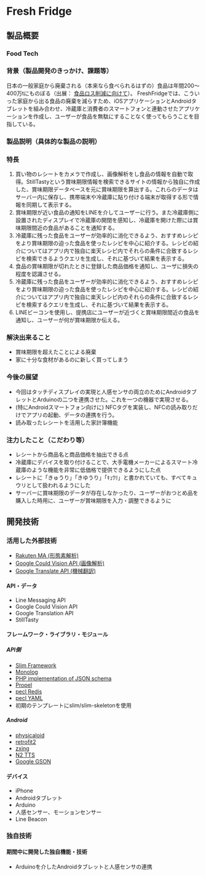 # Fresh Fridge
## 製品概要
### Food Tech
### 背景（製品開発のきっかけ、課題等）

日本の一般家庭から廃棄される（本来なら食べられるはずの）食品は年間200〜400万tにものぼる（出展： [食品ロス削減に向けて](http://www.maff.go.jp/j/shokusan/recycle/syoku_loss/pdf/0902shokurosu.pdf)）。
FreshFridgeでは、こういった家庭から出る食品の廃棄を減らすため、iOSアプリケーションとAndroidタブレットを組み合わせ、冷蔵庫と消費者のスマートフォンと連動させたアプリケーションを作成し、ユーザーが食品を無駄にすることなく使ってもらうことを目指している。

### 製品説明（具体的な製品の説明）
### 特長

1. 買い物のレシートをカメラで作成し、画像解析をし食品の情報を自動で取得。StillTastyという賞味期限情報を検索できるサイトの情報から独自に作成した、賞味期限データベースを元に賞味期限を算出する。これらのデータはサーバー内に保存し、携帯端末や冷蔵庫に貼り付ける端末が取得する形で情報を同期して表示する。
2. 賞味期限が近い食品の通知をLINEを介してユーザーに行う。また冷蔵庫側に設置されたディスプレイで冷蔵庫の開閉を感知し、冷蔵庫を開けた際には賞味期限間近の食品があることを通知する。
3. 冷蔵庫に残った食品をユーザーが効率的に消化できるよう、おすすめレシピをより賞味期限の迫った食品を使ったレシピを中心に紹介する。レシピの紹介についてはアプリ内で独自に楽天レシピ内でそれらの条件に合致するレシピを検索できるようクエリを生成し、それに基づいて結果を表示する。
4. 食品の賞味期限が切れたときに登録した商品価格を通知し、ユーザに損失の程度を認識させる。
5. 冷蔵庫に残った食品をユーザーが効率的に消化できるよう、おすすめレシピをより賞味期限の迫った食品を使ったレシピを中心に紹介する。レシピの紹介についてはアプリ内で独自に楽天レシピ内のそれらの条件に合致するレシピを検索するクエリを生成し、それに基づいて結果を表示する。
6. LINEビーコンを使用し、提携店にユーザーが近づくと賞味期限間近の食品を通知し、ユーザーが何が賞味期限か伝える。

### 解決出来ること

* 賞味期限を超えたことによる廃棄
* 家に十分な食材があるのに新しく買ってしまう

### 今後の展望

* 今回はタッチディスプレイの実現と人感センサの両立のためにAndroidタブレットとArduinoの二つを連携させた。これを一つの機器で実現させる。
* (特にAndroidスマートフォン向けに) NFCタグを実装し、NFCの読み取りだけでアプリの起動、データの連携を行う。
* 読み取ったレシートを活用した家計簿機能

### 注力したこと（こだわり等）

* レシートから商品名と商品価格を抽出できる点
* 冷蔵庫にデバイスを取り付けることで、大手電機メーカーによるスマート冷蔵庫のような機能を非常に低価格で提供できるようにした点
* レシートに「きゅうり」「きゆうり」「ｷｭｳﾘ」と書かれていても、すべてキュウリとして扱われるようにした
* サーバーに賞味期限のデータが存在しなかったり、ユーザーがおつとめ品を購入した時用に、ユーザーが賞味期限を入力・調整できるように

## 開発技術


### 活用した外部技術

* [Rakuten MA (形態素解析)](https://github.com/rakuten-nlp/rakutenma/blob/master/README-ja.md)
* [Google Could Vision API (画像解析)](https://cloud.google.com/vision/)
* [Google Translate API (機械翻訳)](https://cloud.google.com/translate/)

#### API・データ

* Line Messaging API
* Google Could Vision API
* Google Translation API
* StillTasty  

#### フレームワーク・ライブラリ・モジュール
##### API側

* [Slim Framework](http://www.slimframework.com/)
* [Monolog](https://github.com/Seldaek/monolog)
* [PHP implementation of JSON schema](https://github.com/justinrainbow/json-schema)
* [Propel](http://propelorm.org/)
* [pecl Redis](https://pecl.php.net/package/redis)
* [pecl YAML](https://pecl.php.net/package/yaml)
* 初期のテンプレートにslim/slim-skeletonを使用

##### Android
* [physicaloid](http://www.physicaloid.com/)
* [retrofit2](https://square.github.io/retrofit/)
* [zxing](https://github.com/zxing/zxing)
* [N2 TTS](http://www.kddi-research.jp/products/n2.html)
* [Google GSON](https://github.com/google/gson)

#### デバイス

* iPhone
* Androidタブレット
* Arduino
* 人感センサー、モーションセンサー
* Line Beacon

### 独自技術
#### 期間中に開発した独自機能・技術

* Arduinoを介したAndroidタブレットと人感センサの連携
